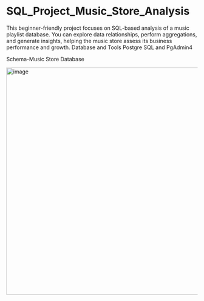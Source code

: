 # SQL_Project_Music_Store_Analysis
This beginner-friendly project focuses on SQL-based analysis of a music playlist database. You can explore data relationships, perform aggregations, and generate insights, helping the music store assess its business performance and growth.
Database and Tools                                                                                                                                                                      Postgre SQL and PgAdmin4

Schema-Music Store Database

<img width="599" alt="image" src="https://github.com/user-attachments/assets/256841f6-b846-48f9-80fa-de556da66728" />

